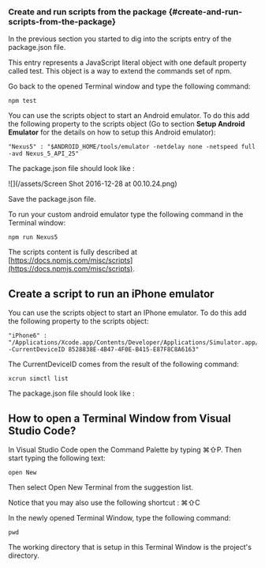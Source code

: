 ### Create and run scripts from the package {#create-and-run-scripts-from-the-package}

In the previous section you started to dig into the scripts entry of the package.json file.

This entry represents a JavaScript literal object with one default property called test. This object is a way to extend the commands set of npm.

Go back to the opened Terminal window and type the following command:

```
npm test
```

You can use the scripts object to start an Android emulator. To do this add the following property to the scripts object \(Go to section **Setup Android Emulator** for the details on how to setup this Android emulator\):

```
"Nexus5" : "$ANDROID_HOME/tools/emulator -netdelay none -netspeed full -avd Nexus_5_API_25"
```

The package.json file should look like :

![](/assets/Screen Shot 2016-12-28 at 00.10.24.png)

Save the package.json file.

To run your custom android emulator type the following command in the Terminal window:

```
npm run Nexus5
```

The scripts content is fully described at [https://docs.npmjs.com/misc/scripts](https://docs.npmjs.com/misc/scripts).

## Create a script to run an iPhone emulator

You can use the scripts object to start an IPhone emulator. To do this add the following property to the scripts object:

```
"iPhone6" : "/Applications/Xcode.app/Contents/Developer/Applications/Simulator.app/Contents/MacOS/Simulator -CurrentDeviceID 8528838E-4B47-4F0E-B415-E87F8C8A6163"
```

The CurrentDeviceID comes from the result of the following command:

```
xcrun simctl list
```

The package.json file should look like :

## How to open a Terminal Window from Visual Studio Code?

In Visual Studio Code open the Command Palette by typing ⌘⇧P. Then start typing the following text:

```
open New
```

Then select Open New Terminal from the suggestion list.

Notice that you may also use the following shortcut :  ⌘⇧C

In the newly opened Terminal Window, type the following command:

```
pwd
```

The working directory that is setup in this Terminal Window is the project's directory.


